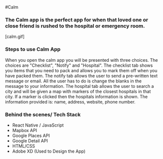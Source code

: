 #Calm
### The Calm app is the perfect app for when that loved one or close friend is rushed to the hospital or emergency room.

[calm.gif]

### Steps to use Calm App
When you open the calm app you will be presented with three choices. The choices are "Checklist", "Notify" and "Hospital". The checklist tab shows you items that you need to pack and allows you to mark them off when you have packed them. The notify tab allows the user to send a pre-written text message or email. All the user has to do is change the blanks in the message to your information. The hospital tab allows the user to search a city and will be given a map with markers of the closest hospitals in that city. If a marker is clicked then the hospitals information is shown. The information provided is: name, address, website, phone number.

### Behind the scenes/ Tech Stack
* React Native / JavaScript
* Mapbox API
* Google Places API
* Google Detail API
* HTML/CSS
* Adobe XD (Used to Design the App)
